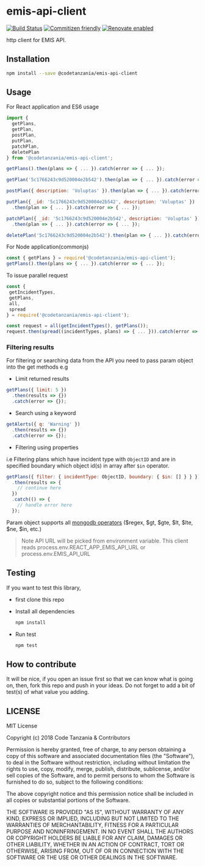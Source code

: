 # emis-api-client

[![Build Status](https://travis-ci.org/CodeTanzania/emis-api-client.svg?branch=develop)](https://travis-ci.org/CodeTanzania/emis-api-client)
[![Commitizen friendly](https://img.shields.io/badge/commitizen-friendly-brightgreen.svg)](http://commitizen.github.io/cz-cli/)
[![Renovate enabled](https://img.shields.io/badge/renovate-enabled-brightgreen.svg)](https://renovatebot.com/)

http client for EMIS API.

## Installation

```sh
npm install --save @codetanzania/emis-api-client
```

## Usage

For React application and ES6 usage

```js
import {
  getPlans,
  getPlan,
  postPlan,
  putPlan,
  patchPlan,
  deletePlan
} from '@codetanzania/emis-api-client';

getPlans().then(plans => { ... }).catch(error => { ... });

getPlan('5c1766243c9d520004e2b542').then(plan => { ... }).catch(error => { ... });

postPlan({ description: 'Voluptas' }).then(plan => { ... }).catch(error => { ... });

putPlan({ _id: '5c1766243c9d520004e2b542', description: 'Voluptas' })
  .then(plan => { ... }).catch(error => { ... });

patchPlan({ _id: '5c1766243c9d520004e2b542', description: 'Voluptas' })
  .then(plan => { ... }).catch(error => { ... });

deletePlan('5c1766243c9d520004e2b542').then(plan => { ... }).catch(error => { ... });
```

For Node application(commonjs)

```js
const { getPlans } = require('@codetanzania/emis-api-client');
getPlans().then(plans => { ... }).catch(error => { ... });
```

To issue parallel request

```js
const {
 getIncidentTypes,
 getPlans,
 all,
 spread
} = require('@codetanzania/emis-api-client');

const request = all(getIncidentTypes(), getPlans());
request.then(spread((incidentTypes, plans) => { ... })).catch(error => { ... });
```

### Filtering results

For filtering or searching data from the API you need to pass param object into the get methods e.g

- Limit returned results

```js
getPlans({ limit: 5 })
  .then(results => {})
  .catch(error => {});
```

- Search using a keyword

```js
getAlerts({ q: 'Warning' })
  .then(results => {})
  .catch(error => {});
```

- Filtering using properties

i.e Filtering plans which have incident type with `ObjectID` and are in specified boundary which object id(s) in array after `$in` operator.

```js
getPlans({ filter: { incidentType: ObjectID, boundary: { $in: [] } } })
  .then(results => {
    // continue here
  })
  .catch(() => {
    // handle error here
  });
```

Param object supports all [mongodb operators](https://docs.mongodb.com/manual/reference/operator/query/) ($regex, $gt, $gte, $lt, $lte, $ne, \$in, etc.)

> Note API URL will be picked from environment variable. This client reads process.env.REACT_APP_EMIS_API_URL or process.env.EMIS_API_URL

## Testing

If you want to test this library,

- first clone this repo
- Install all dependencies

  ```sh
  npm install
  ```

- Run test
  ```sh
  npm test
  ```

## How to contribute

It will be nice, if you open an issue first so that we can know what is going on, then, fork this repo and push in your ideas. Do not forget to add a bit of test(s) of what value you adding.

## LICENSE

MIT License

Copyright (c) 2018 Code Tanzania & Contributors

Permission is hereby granted, free of charge, to any person obtaining a copy of this software and associated documentation files (the "Software"), to deal in the Software without restriction, including without limitation the rights to use, copy, modify, merge, publish, distribute, sublicense, and/or sell copies of the Software, and to permit persons to whom the Software is furnished to do so, subject to the following conditions:

The above copyright notice and this permission notice shall be included in all copies or substantial portions of the Software.

THE SOFTWARE IS PROVIDED "AS IS", WITHOUT WARRANTY OF ANY KIND, EXPRESS OR IMPLIED, INCLUDING BUT NOT LIMITED TO THE WARRANTIES OF MERCHANTABILITY, FITNESS FOR A PARTICULAR PURPOSE AND NONINFRINGEMENT. IN NO EVENT SHALL THE AUTHORS OR COPYRIGHT HOLDERS BE LIABLE FOR ANY CLAIM, DAMAGES OR OTHER LIABILITY, WHETHER IN AN ACTION OF CONTRACT, TORT OR OTHERWISE, ARISING FROM, OUT OF OR IN CONNECTION WITH THE SOFTWARE OR THE USE OR OTHER DEALINGS IN THE SOFTWARE.
